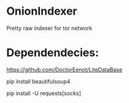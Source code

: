 # OnionIndexer
Pretty raw indexer for tor network


# Dependendecies:

https://github.com/DoctorEenot/LiteDataBase

pip install beautifulsoup4

pip install -U requests[socks]
